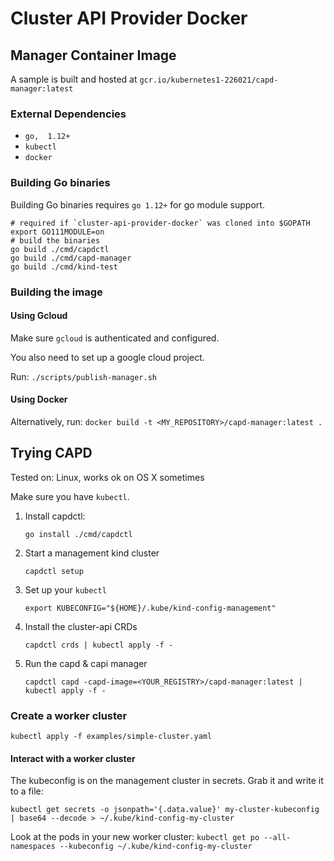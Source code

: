 # Cluster API Provider Docker

## Manager Container Image

A sample is built and hosted at `gcr.io/kubernetes1-226021/capd-manager:latest`

### External Dependencies

- `go,  1.12+`
- `kubectl`
- `docker`

### Building Go binaries

Building Go binaries requires `go 1.12+` for go module support.

```
# required if `cluster-api-provider-docker` was cloned into $GOPATH
export GO111MODULE=on
# build the binaries
go build ./cmd/capdctl
go build ./cmd/capd-manager
go build ./cmd/kind-test
```

### Building the image

#### Using Gcloud

Make sure `gcloud` is authenticated and configured.

You also need to set up a google cloud project.

Run: `./scripts/publish-manager.sh`

#### Using Docker

Alternatively, run: `docker build -t <MY_REPOSITORY>/capd-manager:latest .`

## Trying CAPD

Tested on: Linux, works ok on OS X sometimes

Make sure you have `kubectl`.

1. Install capdctl:

   `go install ./cmd/capdctl`

1. Start a management kind cluster

   `capdctl setup`

1. Set up your `kubectl`

   `export KUBECONFIG="${HOME}/.kube/kind-config-management"`

1. Install the cluster-api CRDs

   `capdctl crds | kubectl apply -f -`

1. Run the capd & capi manager

   `capdctl capd -capd-image=<YOUR_REGISTRY>/capd-manager:latest | kubectl apply -f -`

### Create a worker cluster

`kubectl apply -f examples/simple-cluster.yaml`

#### Interact with a worker cluster

The kubeconfig is on the management cluster in secrets. Grab it and write it to a file:

`kubectl get secrets -o jsonpath='{.data.value}' my-cluster-kubeconfig | base64 --decode > ~/.kube/kind-config-my-cluster`

Look at the pods in your new worker cluster:
`kubectl get po --all-namespaces --kubeconfig ~/.kube/kind-config-my-cluster`
